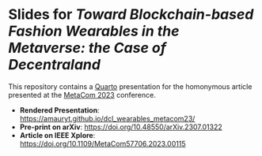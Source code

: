 # Slides for _Toward Blockchain-based Fashion Wearables in the Metaverse: the Case of Decentraland_

This repository contains a [Quarto](https://quarto.org/) presentation for the homonymous article presented at the [MetaCom 2023](https://www.ieee-metacom.org/2023/) conference. 

* **Rendered Presentation**: https://amauryt.github.io/dcl_wearables_metacom23/
* **Pre-print on arXiv**: https://doi.org/10.48550/arXiv.2307.01322
* **Article on IEEE Xplore**: https://doi.org/10.1109/MetaCom57706.2023.00115

